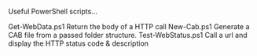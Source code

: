 Useful PowerShell scripts...

Get-WebData.ps1     Return the body of a HTTP call
New-Cab.ps1         Generate a CAB file from a passed folder structure.
Test-WebStatus.ps1  Call a url and display the HTTP status code & description